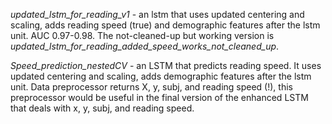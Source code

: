 *updated_lstm_for_reading_v1* - an lstm that uses updated centering and scaling, adds reading speed (true) and demographic features after the lstm unit. AUC 0.97-0.98. The not-cleaned-up but working version is *updated_lstm_for_reading_added_speed_works_not_cleaned_up*.

*Speed_prediction_nestedCV* - an LSTM that predicts reading speed. It uses updated centering and scaling, adds demographic features after the lstm unit. Data preprocessor returns X, y, subj, and reading speed (!), this preprocessor would be useful in the final version of the enhanced LSTM that deals with x, y, subj, and reading speed.